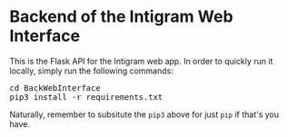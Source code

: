 # Backend of the Intigram Web Interface

This is the Flask API for the Intigram web app. In order to quickly run it locally, simply run the following commands:

<pre>
cd BackWebInterface
pip3 install -r requirements.txt
</pre>

Naturally, remember to subsitute the <code>pip3</code> above for just <code>pip</code> if that's you have.